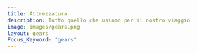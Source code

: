 ```yaml
---
title: Attrezzatura
description: Tutto quello che usiamo per il nostro viaggio
image: images/gears.png
layout: gears
Focus_Keyword: "gears"
---
```


